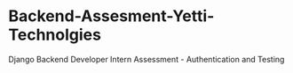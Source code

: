 # Backend-Assesment-Yetti-Technolgies
Django Backend Developer Intern Assessment - Authentication and Testing
